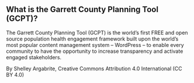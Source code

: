 ## What is the Garrett County Planning Tool (GCPT)?

The Garrett County Planning Tool (GCPT) is the world’s first FREE and open
source population health engagement framework built upon the world’s most
popular content management system – WordPress – to enable every community to
have the opportunity to increase transparency and activate engaged stakeholders.

By Shelley Argabrite, Creative Commons Attribution 4.0 International (CC BY 4.0)
